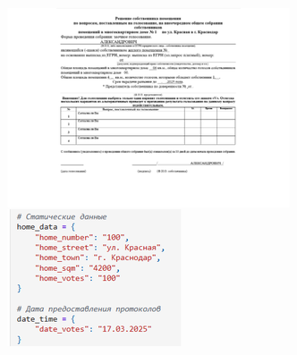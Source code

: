 ![Примерное заполнение выглядит именно так](https://github.com/wanderPS/housing-voting-automation/blob/main/%D0%BF%D1%80%D0%B8%D0%BC%D0%B5%D1%80%20%D0%B7%D0%B0%D0%BF%D0%BE%D0%BB%D0%BD%D0%B5%D0%BD%D0%B8%D1%8F.png)
![Статические данные](https://github.com/wanderPS/housing-voting-automation/blob/main/image.png)
